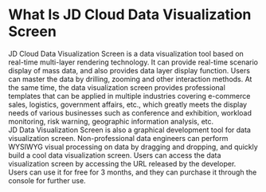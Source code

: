
# What Is JD Cloud Data Visualization Screen

JD Cloud Data Visualization Screen is a data visualization tool based on real-time multi-layer rendering technology. It can provide real-time scenario display of mass data, and also provides data layer display function. Users can master the data by drilling, zooming and other interaction methods. At the same time, the data visualization screen provides professional templates that can be applied in multiple industries covering e-commerce sales, logistics, government affairs, etc., which greatly meets the display needs of various businesses such as conference and exhibition, workload monitoring, risk warning, geographic information analysis, etc. <br>
JD Data Visualization Screen is also a graphical development tool for data visualization screen. Non-professional data engineers can perform WYSIWYG visual processing on data by dragging and dropping, and quickly build a cool data visualization screen. Users can access the data visualization screen by accessing the URL released by the developer. <br>
Users can use it for free for 3 months, and they can purchase it through the console for further use.



